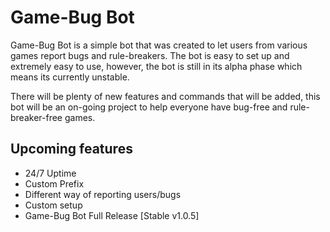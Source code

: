# Game-Bug Bot

Game-Bug Bot is a simple bot that was created to let users from various games report bugs and rule-breakers. The bot is easy to set up and extremely easy to use, however, the bot is still in its alpha phase which means its currently unstable.

There will be plenty of new features and commands that will be added, this bot will be an on-going project to help everyone have bug-free and rule-breaker-free games.

## Upcoming features

- 24/7 Uptime
- Custom Prefix
- Different way of reporting users/bugs
- Custom setup
- Game-Bug Bot Full Release [Stable v1.0.5]
